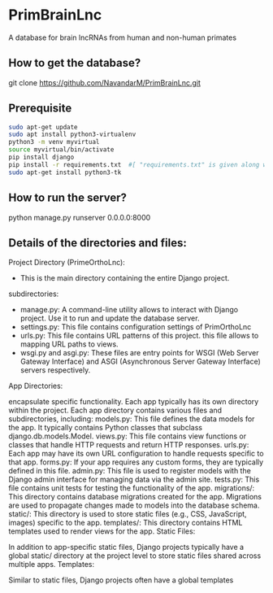 # PrimBrainLnc
A database for brain lncRNAs from human and non-human primates

## How to get the database?
git clone https://github.com/NavandarM/PrimBrainLnc.git 

## Prerequisite
```bash
sudo apt-get update
sudo apt install python3-virtualenv
python3 -m venv myvirtual
source myvirtual/bin/activate
pip install django
pip install -r requirements.txt  #[ "requirements.txt" is given along with the database and contains dependencies. ]
sudo apt-get install python3-tk 
```
## How to run the server?
python manage.py runserver 0.0.0.0:8000 

## Details of the directories and files:

Project Directory (PrimeOrthoLnc):

- This is the main directory containing the entire Django project.
  
subdirectories:
  - manage.py: A command-line utility allows to interact with Django project. Use it to run and update the database server.
  - settings.py: This file contains configuration settings of PrimOrthoLnc
  - urls.py: This file contains URL patterns of this project. this file allows to mapping URL paths to views.
  - wsgi.py and asgi.py: These files are entry points for WSGI (Web Server Gateway Interface) and ASGI (Asynchronous Server Gateway Interface) servers respectively.
    
App Directories:

 encapsulate specific functionality.
Each app typically has its own directory within the project.
Each app directory contains various files and subdirectories, including:
models.py: This file defines the data models for the app. It typically contains Python classes that subclass django.db.models.Model.
views.py: This file contains view functions or classes that handle HTTP requests and return HTTP responses.
urls.py: Each app may have its own URL configuration to handle requests specific to that app.
forms.py: If your app requires any custom forms, they are typically defined in this file.
admin.py: This file is used to register models with the Django admin interface for managing data via the admin site.
tests.py: This file contains unit tests for testing the functionality of the app.
migrations/: This directory contains database migrations created for the app. Migrations are used to propagate changes made to models into the database schema.
static/: This directory is used to store static files (e.g., CSS, JavaScript, images) specific to the app.
templates/: This directory contains HTML templates used to render views for the app.
Static Files:

In addition to app-specific static files, Django projects typically have a global static/ directory at the project level to store static files shared across multiple apps.
Templates:

Similar to static files, Django projects often have a global templates
